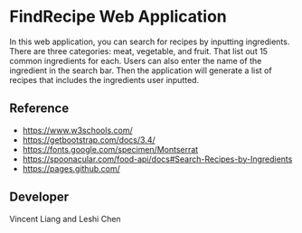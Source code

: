 # FindRecipe Web Application

In this web application, you can search for recipes by inputting ingredients.
There are three categories: meat, vegetable, and fruit. That list out 15 common ingredients for each. Users can also enter the name of the ingredient in the search bar. Then the application will generate a list of recipes that includes the ingredients user inputted.

## Reference

- https://www.w3schools.com/
- https://getbootstrap.com/docs/3.4/
- https://fonts.google.com/specimen/Montserrat
- https://spoonacular.com/food-api/docs#Search-Recipes-by-Ingredients
- https://pages.github.com/

## Developer

Vincent Liang and Leshi Chen
